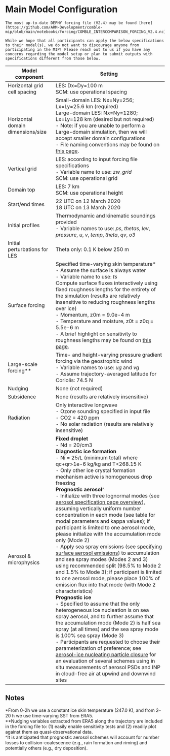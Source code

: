 # Main Model Configuration

```{attention}
The most up-to-date DEPHY forcing file (V2.4) may be found [here](https://github.com/ARM-Development/comble-mip/blob/main/notebooks/forcing/COMBLE_INTERCOMPARISON_FORCING_V2.4.nc).
```

```{note}
While we hope that all participants can apply the below specifications to their model(s), we do not want to discourage anyone from participating in the MIP! Please reach out to us if you have any concerns regarding the model setup or plan to submit outputs with specifications different from those below.
```

| Model component                      | Setting                                                                                                                                                                                         |
|--------------------------------------|-------------------------------------------------------------------------------------------------------------------------------------------------------------------------------------------------|
| Horizontal grid cell spacing         | LES: Dx=Dy=100 m<br>SCM: use operational spacing                                                                                                                                                |
| Horizontal domain dimensions/size    | Small-domain LES: Nx=Ny=256; Lx=Ly=25.6 km (required)<br>Large-domain LES: Nx=Ny=1280; Lx=Ly=128 km (desired but not required)<br>- Note: if you are unable to perform a Large-domain simulation, then we will accept smaller domain configurations<br>- File naming conventions may be found on [this page](https://arm-development.github.io/comble-mip/timeline.html).                                                                                                                         |
| Vertical grid                        | LES: according to input forcing file specifications<br>- Variable name to use: _zw_grid_<br>SCM: use operational grid                                                                           |
| Domain top                           | LES: 7 km<br>SCM: use operational height                                                                                                                                                        |
| Start/end times                      | 22 UTC on 12 March 2020<br>18 UTC on 13 March 2020                                                                                                                                              |
| Initial profiles                     | Thermodynamic and kinematic soundings provided<br>- Variable names to use: _ps_, _thetas_, _lev_, _pressure_, _u_, _v_, _temp_, _theta_, _qv_, _o3_                                             |
| Initial perturbations for LES        | Theta only: 0.1 K below 250 m                                                                                                                                                                   |
| Surface forcing                      | Specified time-varying skin temperature*<br>- Assume the surface is always water<br>- Variable name to use: _ts_<br>Compute surface fluxes interactively using fixed roughness lengths for the entirety of the simulation (results are relatively insensitive to reducing roughness lengths over ice)<br>- Momentum, z0m = 9.0e-4 m<br>- Temperature and moisture, z0t = z0q = 5.5e-6 m<br>- A brief highlight on sensitivity to roughness lengths may be found on [this page](https://arm-development.github.io/comble-mip/notebooks/plotting/example_plotting_z0_tests.html).                                                                                                    |
| Large-scale forcing**                | Time- and height-varying pressure gradient forcing via the geostrophic wind<br>- Variable names to use: _ug_ and _vg_<br>- Assume trajectory-averaged latitude for Coriolis: 74.5 N             |
| Nudging                              | None (not required)                                                                                                                                                                             |
| Subsidence                           | None (results are relatively insensitive)                                                                                                                                                       |
| Radiation                            | Only interactive longwave<br>- Ozone sounding specified in input file<br>- CO2 = 420 ppm<br>- No solar radiation (results are relatively insensitive)                                           |
| Aerosol & microphysics               | **Fixed droplet**<br>- Nd = 20/cm3<br>**Diagnostic ice formation**<br>- Ni = 25/L (minimum total) where qc+qr>1e-6 kg/kg and T<268.15 K<br>- Only other ice crystal formation mechanism active is homogeneous drop freezing<br>**Prognostic aerosol**^<br>- Initialize with three lognormal modes (see [aerosol specification page overview](https://arm-development.github.io/comble-mip/notebooks/setup/aerosol-specification.html#overview)), assuming vertically uniform number concentration in each mode (see table for modal parameters and kappa values); if participant is limited to one aerosol mode, please initialize with the accumulation mode only (Mode 2)<br>- Apply sea spray emissions (see [specifying surface aerosol emissions](https://arm-development.github.io/comble-mip/notebooks/setup/aerosol-surface.html#jaegle-et-al-2011-surface-particle-flux-integrated-over-all-sizes)) to accumulation and sea spray modes (Modes 2 and 3) using recommended split (98.5% to Mode 2 and 1.5% to Mode 3); if participant is limited to one aerosol mode, please place 100% of emission flux into that mode (with Mode 2 characteristics)<br>**Prognostic ice**<br>- Specified to assume that the only heterogeneous ice nucleation is on sea spray aerosol, and to further assume that the accumulation mode (Mode 2) is half sea spray (at all times) and the sea spray mode is 100% sea spray (Mode 3)<br>- Participants are requested to choose their parameterization of preference; see [aerosol-ice nucleating particle closure](https://arm-development.github.io/comble-mip/notebooks/setup/aerosol-inp-closure.html) for an evaluation of several schemes using in situ measurements of aerosol PSDs and INP in cloud-free air at upwind and downwind sites                                                                                                                              |

## Notes
*From 0-2h we use a constant ice skin temperature (247.0 K), and from 2–20 h we use time-varying SST from ERA5.<br>
**Nudging variables extracted from ERA5 along the trajectory are included in the forcing file to: (1) easily enable sensitivity tests and (2) readily plot against them as quasi-observational data.<br>
^It is anticipated that prognostic aerosol schemes will account for number losses to collision-coalescence (e.g., rain formation and riming) and potentially others (e.g., dry deposition).
